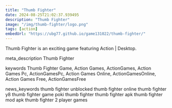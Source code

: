 ```yaml
---
title: "Thumb Fighter"
date: 2024-08-25T21:02:37.939495
description: "Thumb Fighter"
image: "/img/thumb-fighter/logo.png"
tags: [action]
embedUrl: "https://ubg77.github.io/game131022/thumb-fighter/"
---
```


Thumb Fighter is an exciting game featuring Action | Desktop.

meta_description
Thumb Fighter


keywords
Thumb Fighter Game, Action Games, ActionGames, Action Games Pc, ActionGamesPc, Action Games Online, ActionGamesOnline, Action Games Free, ActionGamesFree


news_keywords
thumb fighter unblocked thumb fighter online thumb fighter y8 thumb fighter game poki thumb fighter thumb fighter apk thumb fighter mod apk thumb fighter 2 player games
